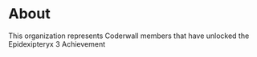 About
=====

This organization represents Coderwall members that have unlocked the Epidexipteryx 3 Achievement  